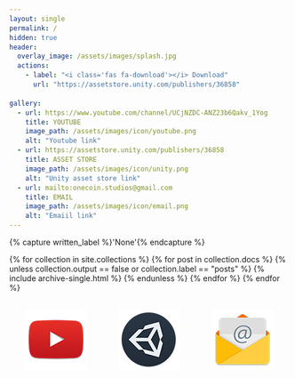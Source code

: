 ```yaml
---
layout: single
permalink: /
hidden: true
header:
  overlay_image: /assets/images/splash.jpg
  actions:
    - label: "<i class='fas fa-download'></i> Download"
      url: "https://assetstore.unity.com/publishers/36858"

gallery:
  - url: https://www.youtube.com/channel/UCjNZDC-ANZ23b6Qakv_1Yog
    title: YOUTUBE
    image_path: /assets/images/icon/youtube.png
    alt: "Youtube link"
  - url: https://assetstore.unity.com/publishers/36858
    title: ASSET STORE
    image_path: /assets/images/icon/unity.png
    alt: "Unity asset store link"
  - url: mailto:onecoin.studios@gmail.com
    title: EMAIL
    image_path: /assets/images/icon/email.png
    alt: "Emaiil link"
---
```


{% capture written_label %}'None'{% endcapture %}

{% for collection in site.collections %}
  {% for post in collection.docs %}
    {% unless collection.output == false or collection.label == "posts" %}
      {% include archive-single.html %}
    {% endunless %}
  {% endfor %}
{% endfor %}

<br>

<div style="display: flex">
  <div style="flex: 1; text-align: center">
    <a chref="https://www.youtube.com/channel/UCjNZDC-ANZ23b6Qakv_1Yog">
      <img src="/assets/images/icon/youtube.png" class="card-img-top" alt="Youtube">
    </a>
  </div>
  <div style="flex: 1; text-align: center">
    <a href="https://assetstore.unity.com/publishers/36858">
      <img src="/assets/images/icon/unity.png" class="card-img-top" alt="Unity">
    </a>
  </div>
  <div style="flex: 1; text-align: center">
    <a href="mailto:onecoin.studios@gmail.com">
      <img src="/assets/images/icon/email.png" class="card-img-top" alt="EMail">
    </a>
  </div>
</div>
